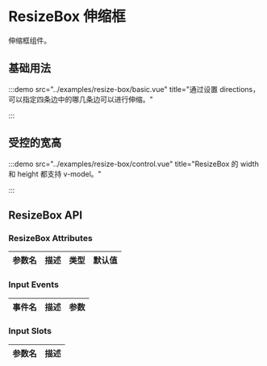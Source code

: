 # ResizeBox 伸缩框

伸缩框组件。

## 基础用法

:::demo src="../examples/resize-box/basic.vue" title="通过设置 directions，可以指定四条边中的哪几条边可以进行伸缩。"

:::

## 受控的宽高

:::demo src="../examples/resize-box/control.vue" title="ResizeBox 的 width 和 height 都支持 v-model。"

:::

## ResizeBox API

### ResizeBox Attributes

| 参数名 | 描述 | 类型 | 默认值 |
| ------ | ---- | ---- | :----: |

### Input Events

| 事件名 | 描述 | 参数 |
| ------ | ---- | ---- |

### Input Slots

| 参数名 | 描述 |
| ------ | ---- |
